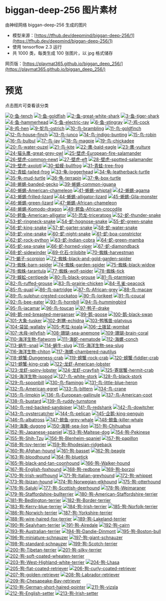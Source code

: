 # biggan-deep-256 图片素材

由神经网络 biggan-deep-256 生成的图片

* 模型来源：[https://tfhub.dev/deepmind/biggan-deep-256/1](https://tfhub.dev/deepmind/biggan-deep-256/1)
* 使用 tensorflow 2.3 运行
* 共 1000 类，每类生成 100 张图片，以 jpg 格式储存

网页版：[https://playmat365.github.io/biggan_deep_256/](https://playmat365.github.io/biggan_deep_256/)

# 预览

点击图片可查看该分类

[![0-鱼-tench](0_鱼_tench/0.jpg)](0_鱼_tench) [![1-鱼-goldfish](1_鱼_goldfish/0.jpg)](1_鱼_goldfish) [![2-鱼-great-white-shark](2_鱼_great_white_shark/0.jpg)](2_鱼_great_white_shark) [![3-鱼-tiger-shark](3_鱼_tiger_shark/0.jpg)](3_鱼_tiger_shark) [![4-鱼-hammerhead](4_鱼_hammerhead/0.jpg)](4_鱼_hammerhead) [![5-鱼-electric-ray](5_鱼_electric_ray/0.jpg)](5_鱼_electric_ray) [![6-鱼-stingray](6_鱼_stingray/0.jpg)](6_鱼_stingray) [![7-鸡-cock](7_鸡_cock/0.jpg)](7_鸡_cock) [![8-鸡-hen](8_鸡_hen/0.jpg)](8_鸡_hen) [![9-鸵鸟-ostrich](9_鸵鸟_ostrich/0.jpg)](9_鸵鸟_ostrich) [![10-鸟-brambling](10_鸟_brambling/0.jpg)](10_鸟_brambling) [![11-鸟-goldfinch](11_鸟_goldfinch/0.jpg)](11_鸟_goldfinch) [![12-鸟-house-finch](12_鸟_house_finch/0.jpg)](12_鸟_house_finch) [![13-鸟-junco](13_鸟_junco/0.jpg)](13_鸟_junco) [![14-鸟-indigo-bunting](14_鸟_indigo_bunting/0.jpg)](14_鸟_indigo_bunting) [![15-鸟-robin](15_鸟_robin/0.jpg)](15_鸟_robin) [![16-鸟-bulbul](16_鸟_bulbul/0.jpg)](16_鸟_bulbul) [![17-鸟-jay](17_鸟_jay/0.jpg)](17_鸟_jay) [![18-鸟-magpie](18_鸟_magpie/0.jpg)](18_鸟_magpie) [![19-鸟-chickadee](19_鸟_chickadee/0.jpg)](19_鸟_chickadee) [![20-鸟-water-ouzel](20_鸟_water_ouzel/0.jpg)](20_鸟_water_ouzel) [![21-鸟-kite](21_鸟_kite/0.jpg)](21_鸟_kite) [![22-鹰-bald-eagle](22_鹰_bald_eagle/0.jpg)](22_鹰_bald_eagle) [![23-鹰-vulture](23_鹰_vulture/0.jpg)](23_鹰_vulture) [![24-猫头鹰-great-grey-owl](24_猫头鹰_great_grey_owl/0.jpg)](24_猫头鹰_great_grey_owl) [![25-壁虎-European-fire-salamander](25_壁虎_European_fire_salamander/0.jpg)](25_壁虎_European_fire_salamander) [![26-壁虎-common-newt](26_壁虎_common_newt/0.jpg)](26_壁虎_common_newt) [![27-壁虎-eft](27_壁虎_eft/0.jpg)](27_壁虎_eft) [![28-壁虎-spotted-salamander](28_壁虎_spotted_salamander/0.jpg)](28_壁虎_spotted_salamander) [![29-壁虎-axolotl](29_壁虎_axolotl/0.jpg)](29_壁虎_axolotl) [![30-蛤蟆-bullfrog](30_蛤蟆_bullfrog/0.jpg)](30_蛤蟆_bullfrog) [![31-青蛙-tree-frog](31_青蛙_tree_frog/0.jpg)](31_青蛙_tree_frog) [![32-青蛙-tailed-frog](32_青蛙_tailed_frog/0.jpg)](32_青蛙_tailed_frog) [![33-龟-loggerhead](33_龟_loggerhead/0.jpg)](33_龟_loggerhead) [![34-龟-leatherback-turtle](34_龟_leatherback_turtle/0.jpg)](34_龟_leatherback_turtle) [![35-龟-mud-turtle](35_龟_mud_turtle/0.jpg)](35_龟_mud_turtle) [![36-龟-terrapin](36_龟_terrapin/0.jpg)](36_龟_terrapin) [![37-龟-box-turtle](37_龟_box_turtle/0.jpg)](37_龟_box_turtle) [![38-蜥蜴-banded-gecko](38_蜥蜴_banded_gecko/0.jpg)](38_蜥蜴_banded_gecko) [![39-蜥蜴-common-iguana](39_蜥蜴_common_iguana/0.jpg)](39_蜥蜴_common_iguana) [![40-蜥蜴-American-chameleon](40_蜥蜴_American_chameleon/0.jpg)](40_蜥蜴_American_chameleon) [![41-蜥蜴-whiptail](41_蜥蜴_whiptail/0.jpg)](41_蜥蜴_whiptail) [![42-蜥蜴-agama](42_蜥蜴_agama/0.jpg)](42_蜥蜴_agama) [![43-蜥蜴-frilled-lizard](43_蜥蜴_frilled_lizard/0.jpg)](43_蜥蜴_frilled_lizard) [![44-蜥蜴-alligator-lizard](44_蜥蜴_alligator_lizard/0.jpg)](44_蜥蜴_alligator_lizard) [![45-蜥蜴-Gila-monster](45_蜥蜴_Gila_monster/0.jpg)](45_蜥蜴_Gila_monster) [![46-蜥蜴-green-lizard](46_蜥蜴_green_lizard/0.jpg)](46_蜥蜴_green_lizard) [![47-蜥蜴-African-chameleon](47_蜥蜴_African_chameleon/0.jpg)](47_蜥蜴_African_chameleon) [![48-蜥蜴-Komodo-dragon](48_蜥蜴_Komodo_dragon/0.jpg)](48_蜥蜴_Komodo_dragon) [![49-鳄鱼-African-crocodile](49_鳄鱼_African_crocodile/0.jpg)](49_鳄鱼_African_crocodile) [![50-鳄鱼-American-alligator](50_鳄鱼_American_alligator/0.jpg)](50_鳄鱼_American_alligator) [![51-恐龙-triceratops](51_恐龙_triceratops/0.jpg)](51_恐龙_triceratops) [![52-蛇-thunder-snake](52_蛇_thunder_snake/0.jpg)](52_蛇_thunder_snake) [![53-蛇-ringneck-snake](53_蛇_ringneck_snake/0.jpg)](53_蛇_ringneck_snake) [![54-蛇-hognose-snake](54_蛇_hognose_snake/0.jpg)](54_蛇_hognose_snake) [![55-蛇-green-snake](55_蛇_green_snake/0.jpg)](55_蛇_green_snake) [![56-蛇-king-snake](56_蛇_king_snake/0.jpg)](56_蛇_king_snake) [![57-蛇-garter-snake](57_蛇_garter_snake/0.jpg)](57_蛇_garter_snake) [![58-蛇-water-snake](58_蛇_water_snake/0.jpg)](58_蛇_water_snake) [![59-蛇-vine-snake](59_蛇_vine_snake/0.jpg)](59_蛇_vine_snake) [![60-蛇-night-snake](60_蛇_night_snake/0.jpg)](60_蛇_night_snake) [![61-蛇-boa-constrictor](61_蛇_boa_constrictor/0.jpg)](61_蛇_boa_constrictor) [![62-蛇-rock-python](62_蛇_rock_python/0.jpg)](62_蛇_rock_python) [![63-蛇-Indian-cobra](63_蛇_Indian_cobra/0.jpg)](63_蛇_Indian_cobra) [![64-蛇-green-mamba](64_蛇_green_mamba/0.jpg)](64_蛇_green_mamba) [![65-蛇-sea-snake](65_蛇_sea_snake/0.jpg)](65_蛇_sea_snake) [![66-蛇-horned-viper](66_蛇_horned_viper/0.jpg)](66_蛇_horned_viper) [![67-蛇-diamondback](67_蛇_diamondback/0.jpg)](67_蛇_diamondback) [![68-蛇-sidewinder](68_蛇_sidewinder/0.jpg)](68_蛇_sidewinder) [![69-化石-trilobite](69_化石_trilobite/0.jpg)](69_化石_trilobite) [![70-蜘蛛-harvestman](70_蜘蛛_harvestman/0.jpg)](70_蜘蛛_harvestman) [![71-蝎子-scorpion](71_蝎子_scorpion/0.jpg)](71_蝎子_scorpion) [![72-蜘蛛-black-and-gold-garden-spider](72_蜘蛛_black_and_gold_garden_spider/0.jpg)](72_蜘蛛_black_and_gold_garden_spider) [![73-蜘蛛-barn-spider](73_蜘蛛_barn_spider/0.jpg)](73_蜘蛛_barn_spider) [![74-蜘蛛-garden-spider](74_蜘蛛_garden_spider/0.jpg)](74_蜘蛛_garden_spider) [![75-蜘蛛-black-widow](75_蜘蛛_black_widow/0.jpg)](75_蜘蛛_black_widow) [![76-蜘蛛-tarantula](76_蜘蛛_tarantula/0.jpg)](76_蜘蛛_tarantula) [![77-蜘蛛-wolf-spider](77_蜘蛛_wolf_spider/0.jpg)](77_蜘蛛_wolf_spider) [![78-蜘蛛-tick](78_蜘蛛_tick/0.jpg)](78_蜘蛛_tick) [![79-蜈蚣-centipede](79_蜈蚣_centipede/0.jpg)](79_蜈蚣_centipede) [![80-鸟-black-grouse](80_鸟_black_grouse/0.jpg)](80_鸟_black_grouse) [![81-鸟-ptarmigan](81_鸟_ptarmigan/0.jpg)](81_鸟_ptarmigan) [![82-鸟-ruffed-grouse](82_鸟_ruffed_grouse/0.jpg)](82_鸟_ruffed_grouse) [![83-鸟-prairie-chicken](83_鸟_prairie_chicken/0.jpg)](83_鸟_prairie_chicken) [![84-孔雀-peacock](84_孔雀_peacock/0.jpg)](84_孔雀_peacock) [![85-鸟-quail](85_鸟_quail/0.jpg)](85_鸟_quail) [![86-鸟-partridge](86_鸟_partridge/0.jpg)](86_鸟_partridge) [![87-鸟-African-grey](87_鸟_African_grey/0.jpg)](87_鸟_African_grey) [![88-鸟-macaw](88_鸟_macaw/0.jpg)](88_鸟_macaw) [![89-鸟-sulphur-crested-cockatoo](89_鸟_sulphur-crested_cockatoo/0.jpg)](89_鸟_sulphur-crested_cockatoo) [![90-鸟-lorikeet](90_鸟_lorikeet/0.jpg)](90_鸟_lorikeet) [![91-鸟-coucal](91_鸟_coucal/0.jpg)](91_鸟_coucal) [![92-鸟-bee-eater](92_鸟_bee_eater/0.jpg)](92_鸟_bee_eater) [![93-鸟-hornbill](93_鸟_hornbill/0.jpg)](93_鸟_hornbill) [![94-鸟-hummingbird](94_鸟_hummingbird/0.jpg)](94_鸟_hummingbird) [![95-鸟-jacamar](95_鸟_jacamar/0.jpg)](95_鸟_jacamar) [![96-鸟-toucan](96_鸟_toucan/0.jpg)](96_鸟_toucan) [![97-鸭子-drake](97_鸭子_drake/0.jpg)](97_鸭子_drake) [![98-鹅-red-breasted-merganser](98_鹅_red-breasted_merganser/0.jpg)](98_鹅_red-breasted_merganser) [![99-鹅-goose](99_鹅_goose/0.jpg)](99_鹅_goose) [![100-鹅-black-swan](100_鹅_black_swan/0.jpg)](100_鹅_black_swan) [![101-大象-tusker](101_大象_tusker/0.jpg)](101_大象_tusker) [![102-刺猬-echidna](102_刺猬_echidna/0.jpg)](102_刺猬_echidna) [![103-鸭嘴兽-platypus](103_鸭嘴兽_platypus/0.jpg)](103_鸭嘴兽_platypus) [![104-袋鼠-wallaby](104_袋鼠_wallaby/0.jpg)](104_袋鼠_wallaby) [![105-考拉-koala](105_考拉_koala/0.jpg)](105_考拉_koala) [![106-土拨鼠-wombat](106_土拨鼠_wombat/0.jpg)](106_土拨鼠_wombat) [![107-水母-jellyfish](107_水母_jellyfish/0.jpg)](107_水母_jellyfish) [![108-珊瑚-sea-anemone](108_珊瑚_sea_anemone/0.jpg)](108_珊瑚_sea_anemone) [![109-珊瑚-brain-coral](109_珊瑚_brain_coral/0.jpg)](109_珊瑚_brain_coral) [![110-海洋生物-flatworm](110_海洋生物_flatworm/0.jpg)](110_海洋生物_flatworm) [![111-海蛇-nematode](111_海蛇_nematode/0.jpg)](111_海蛇_nematode) [![112-海螺-conch](112_海螺_conch/0.jpg)](112_海螺_conch) [![113-蜗牛-snail](113_蜗牛_snail/0.jpg)](113_蜗牛_snail) [![114-蜗牛-slug](114_蜗牛_slug/0.jpg)](114_蜗牛_slug) [![115-海洋生物-sea-slug](115_海洋生物_sea_slug/0.jpg)](115_海洋生物_sea_slug) [![116-海洋生物-chiton](116_海洋生物_chiton/0.jpg)](116_海洋生物_chiton) [![117-海螺-chambered-nautilus](117_海螺_chambered_nautilus/0.jpg)](117_海螺_chambered_nautilus) [![118-螃蟹-Dungeness-crab](118_螃蟹_Dungeness_crab/0.jpg)](118_螃蟹_Dungeness_crab) [![119-螃蟹-rock-crab](119_螃蟹_rock_crab/0.jpg)](119_螃蟹_rock_crab) [![120-螃蟹-fiddler-crab](120_螃蟹_fiddler_crab/0.jpg)](120_螃蟹_fiddler_crab) [![121-螃蟹-king-crab](121_螃蟹_king_crab/0.jpg)](121_螃蟹_king_crab) [![122-龙虾-American-lobster](122_龙虾_American_lobster/0.jpg)](122_龙虾_American_lobster) [![123-龙虾-spiny-lobster](123_龙虾_spiny_lobster/0.jpg)](123_龙虾_spiny_lobster) [![124-龙虾-crayfish](124_龙虾_crayfish/0.jpg)](124_龙虾_crayfish) [![125-寄居蟹-hermit-crab](125_寄居蟹_hermit_crab/0.jpg)](125_寄居蟹_hermit_crab) [![126-海洋生物-isopod](126_海洋生物_isopod/0.jpg)](126_海洋生物_isopod) [![127-鸟-white-stork](127_鸟_white_stork/0.jpg)](127_鸟_white_stork) [![128-鸟-black-stork](128_鸟_black_stork/0.jpg)](128_鸟_black_stork) [![129-鸟-spoonbill](129_鸟_spoonbill/0.jpg)](129_鸟_spoonbill) [![130-鸟-flamingo](130_鸟_flamingo/0.jpg)](130_鸟_flamingo) [![131-鸟-little-blue-heron](131_鸟_little_blue_heron/0.jpg)](131_鸟_little_blue_heron) [![132-鸟-American-egret](132_鸟_American_egret/0.jpg)](132_鸟_American_egret) [![133-鸟-bittern](133_鸟_bittern/0.jpg)](133_鸟_bittern) [![134-鸟-crane](134_鸟_crane/0.jpg)](134_鸟_crane) [![135-鸟-limpkin](135_鸟_limpkin/0.jpg)](135_鸟_limpkin) [![136-鸟-European-gallinule](136_鸟_European_gallinule/0.jpg)](136_鸟_European_gallinule) [![137-鸟-American-coot](137_鸟_American_coot/0.jpg)](137_鸟_American_coot) [![138-鸟-bustard](138_鸟_bustard/0.jpg)](138_鸟_bustard) [![139-鸟-ruddy-turnstone](139_鸟_ruddy_turnstone/0.jpg)](139_鸟_ruddy_turnstone) [![140-鸟-red-backed-sandpiper](140_鸟_red-backed_sandpiper/0.jpg)](140_鸟_red-backed_sandpiper) [![141-鸟-redshank](141_鸟_redshank/0.jpg)](141_鸟_redshank) [![142-鸟-dowitcher](142_鸟_dowitcher/0.jpg)](142_鸟_dowitcher) [![143-鸟-oystercatcher](143_鸟_oystercatcher/0.jpg)](143_鸟_oystercatcher) [![144-鸟-pelican](144_鸟_pelican/0.jpg)](144_鸟_pelican) [![145-企鹅-king-penguin](145_企鹅_king_penguin/0.jpg)](145_企鹅_king_penguin) [![146-鸟-albatross](146_鸟_albatross/0.jpg)](146_鸟_albatross) [![147-鲸鱼-grey-whale](147_鲸鱼_grey_whale/0.jpg)](147_鲸鱼_grey_whale) [![148-鲸鱼-killer-whale](148_鲸鱼_killer_whale/0.jpg)](148_鲸鱼_killer_whale) [![149-海象-dugong](149_海象_dugong/0.jpg)](149_海象_dugong) [![150-海狮-sea-lion](150_海狮_sea_lion/0.jpg)](150_海狮_sea_lion) [![151-狗-Chihuahua](151_狗_Chihuahua/0.jpg)](151_狗_Chihuahua) [![152-狗-Japanese-spaniel](152_狗_Japanese_spaniel/0.jpg)](152_狗_Japanese_spaniel) [![153-狗-Maltese-dog](153_狗_Maltese_dog/0.jpg)](153_狗_Maltese_dog) [![154-狗-Pekinese](154_狗_Pekinese/0.jpg)](154_狗_Pekinese) [![155-狗-Shih-Tzu](155_狗_Shih-Tzu/0.jpg)](155_狗_Shih-Tzu) [![156-狗-Blenheim-spaniel](156_狗_Blenheim_spaniel/0.jpg)](156_狗_Blenheim_spaniel) [![157-狗-papillon](157_狗_papillon/0.jpg)](157_狗_papillon) [![158-狗-toy-terrier](158_狗_toy_terrier/0.jpg)](158_狗_toy_terrier) [![159-狗-Rhodesian-ridgeback](159_狗_Rhodesian_ridgeback/0.jpg)](159_狗_Rhodesian_ridgeback) [![160-狗-Afghan-hound](160_狗_Afghan_hound/0.jpg)](160_狗_Afghan_hound) [![161-狗-basset](161_狗_basset/0.jpg)](161_狗_basset) [![162-狗-beagle](162_狗_beagle/0.jpg)](162_狗_beagle) [![163-狗-bloodhound](163_狗_bloodhound/0.jpg)](163_狗_bloodhound) [![164-狗-bluetick](164_狗_bluetick/0.jpg)](164_狗_bluetick) [![165-狗-black-and-tan-coonhound](165_狗_black-and-tan_coonhound/0.jpg)](165_狗_black-and-tan_coonhound) [![166-狗-Walker-hound](166_狗_Walker_hound/0.jpg)](166_狗_Walker_hound) [![167-狗-English-foxhound](167_狗_English_foxhound/0.jpg)](167_狗_English_foxhound) [![168-狗-redbone](168_狗_redbone/0.jpg)](168_狗_redbone) [![169-狗-borzoi](169_狗_borzoi/0.jpg)](169_狗_borzoi) [![170-狗-Irish-wolfhound](170_狗_Irish_wolfhound/0.jpg)](170_狗_Irish_wolfhound) [![171-狗-Italian-greyhound](171_狗_Italian_greyhound/0.jpg)](171_狗_Italian_greyhound) [![172-狗-whippet](172_狗_whippet/0.jpg)](172_狗_whippet) [![173-狗-Ibizan-hound](173_狗_Ibizan_hound/0.jpg)](173_狗_Ibizan_hound) [![174-狗-Norwegian-elkhound](174_狗_Norwegian_elkhound/0.jpg)](174_狗_Norwegian_elkhound) [![175-狗-otterhound](175_狗_otterhound/0.jpg)](175_狗_otterhound) [![176-狗-Saluki](176_狗_Saluki/0.jpg)](176_狗_Saluki) [![177-狗-Scottish-deerhound](177_狗_Scottish_deerhound/0.jpg)](177_狗_Scottish_deerhound) [![178-狗-Weimaraner](178_狗_Weimaraner/0.jpg)](178_狗_Weimaraner) [![179-狗-Staffordshire-bullterrier](179_狗_Staffordshire_bullterrier/0.jpg)](179_狗_Staffordshire_bullterrier) [![180-狗-American-Staffordshire-terrier](180_狗_American_Staffordshire_terrier/0.jpg)](180_狗_American_Staffordshire_terrier) [![181-狗-Bedlington-terrier](181_狗_Bedlington_terrier/0.jpg)](181_狗_Bedlington_terrier) [![182-狗-Border-terrier](182_狗_Border_terrier/0.jpg)](182_狗_Border_terrier) [![183-狗-Kerry-blue-terrier](183_狗_Kerry_blue_terrier/0.jpg)](183_狗_Kerry_blue_terrier) [![184-狗-Irish-terrier](184_狗_Irish_terrier/0.jpg)](184_狗_Irish_terrier) [![185-狗-Norfolk-terrier](185_狗_Norfolk_terrier/0.jpg)](185_狗_Norfolk_terrier) [![186-狗-Norwich-terrier](186_狗_Norwich_terrier/0.jpg)](186_狗_Norwich_terrier) [![187-狗-Yorkshire-terrier](187_狗_Yorkshire_terrier/0.jpg)](187_狗_Yorkshire_terrier) [![188-狗-wire-haired-fox-terrier](188_狗_wire-haired_fox_terrier/0.jpg)](188_狗_wire-haired_fox_terrier) [![189-狗-Lakeland-terrier](189_狗_Lakeland_terrier/0.jpg)](189_狗_Lakeland_terrier) [![190-狗-Sealyham-terrier](190_狗_Sealyham_terrier/0.jpg)](190_狗_Sealyham_terrier) [![191-狗-Airedale](191_狗_Airedale/0.jpg)](191_狗_Airedale) [![192-狗-cairn](192_狗_cairn/0.jpg)](192_狗_cairn) [![193-狗-Australian-terrier](193_狗_Australian_terrier/0.jpg)](193_狗_Australian_terrier) [![194-狗-Dandie-Dinmont](194_狗_Dandie_Dinmont/0.jpg)](194_狗_Dandie_Dinmont) [![195-狗-Boston-bull](195_狗_Boston_bull/0.jpg)](195_狗_Boston_bull) [![196-狗-miniature-schnauzer](196_狗_miniature_schnauzer/0.jpg)](196_狗_miniature_schnauzer) [![197-狗-giant-schnauzer](197_狗_giant_schnauzer/0.jpg)](197_狗_giant_schnauzer) [![198-狗-standard-schnauzer](198_狗_standard_schnauzer/0.jpg)](198_狗_standard_schnauzer) [![199-狗-Scotch-terrier](199_狗_Scotch_terrier/0.jpg)](199_狗_Scotch_terrier) [![200-狗-Tibetan-terrier](200_狗_Tibetan_terrier/0.jpg)](200_狗_Tibetan_terrier) [![201-狗-silky-terrier](201_狗_silky_terrier/0.jpg)](201_狗_silky_terrier) [![202-狗-soft-coated-wheaten-terrier](202_狗_soft-coated_wheaten_terrier/0.jpg)](202_狗_soft-coated_wheaten_terrier) [![203-狗-West-Highland-white-terrier](203_狗_West_Highland_white_terrier/0.jpg)](203_狗_West_Highland_white_terrier) [![204-狗-Lhasa](204_狗_Lhasa/0.jpg)](204_狗_Lhasa) [![205-狗-flat-coated-retriever](205_狗_flat-coated_retriever/0.jpg)](205_狗_flat-coated_retriever) [![206-狗-curly-coated-retriever](206_狗_curly-coated_retriever/0.jpg)](206_狗_curly-coated_retriever) [![207-狗-golden-retriever](207_狗_golden_retriever/0.jpg)](207_狗_golden_retriever) [![208-狗-Labrador-retriever](208_狗_Labrador_retriever/0.jpg)](208_狗_Labrador_retriever) [![209-狗-Chesapeake-Bay-retriever](209_狗_Chesapeake_Bay_retriever/0.jpg)](209_狗_Chesapeake_Bay_retriever) [![210-狗-German-short-haired-pointer](210_狗_German_short-haired_pointer/0.jpg)](210_狗_German_short-haired_pointer) [![211-狗-vizsla](211_狗_vizsla/0.jpg)](211_狗_vizsla) [![212-狗-English-setter](212_狗_English_setter/0.jpg)](212_狗_English_setter) [![213-狗-Irish-setter](213_狗_Irish_setter/0.jpg)](213_狗_Irish_setter)

